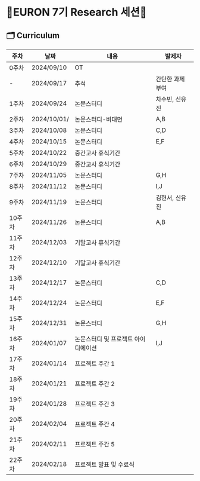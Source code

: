 # 🐥EURON 7기 Research 세션🐥

## 🗂️ Curriculum
|주차|날짜|내용|발제자|
|---|---|---|---|
|0주차|2024/09/10|OT|	
|-|2024/09/17|추석|간단한 과제 부여|
|1주차|2024/09/24|논문스터디|차수빈, 신유진|
|2주차|2024/10/01/|논문스터디-비대면|A,B|
|3주차|2024/10/08|논문스터디|C,D|
|4주차|2024/10/15|논문스터디|E,F|
|5주차|2024/10/22|중간고사 휴식기간||
|6주차|2024/10/29|중간고사 휴식기간||
|7주차|2024/11/05|논문스터디|G,H|
|8주차|2024/11/12|논문스터디|I,J|
|9주차|2024/11/19|논문스터디|김현서, 신유진|
|10주차|2024/11/26|논문스터디|A,B|
|11주차|2024/12/03|기말고사 휴식기간||
|12주차|2024/12/10|기말고사 휴식기간||
|13주차|2024/12/17|논문스터디|C,D|
|14주차|2024/12/24|논문스터디|E,F|
|15주차|2024/12/31|논문스터디|G,H|
|16주차|2024/01/07|논문스터디 및 프로젝트 아이디에이션|I,J|
|17주차|2024/01/14|프로젝트 주간 1	
|18주차|2024/01/21|프로젝트 주간 2	
|19주차|2024/01/28|프로젝트 주간 3	
|20주차|2024/02/04|프로젝트 주간 4	
|21주차|2024/02/11|프로젝트 주간 5	
|22주차|2024/02/18|프로젝트 발표 및 수료식 
